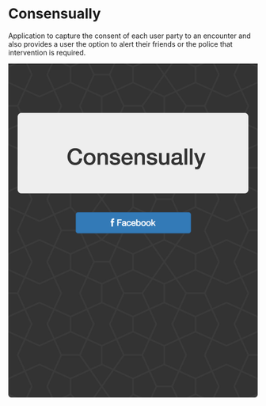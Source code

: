 # Consensually
Application to capture the consent of each user party to an encounter and also provides a user the option to alert their friends or the police that intervention is required.

![Login](https://github.com/amykslover/Consensually/blob/master/IMG_ReadMe/Consensually_Login.png "Consensually Login")
